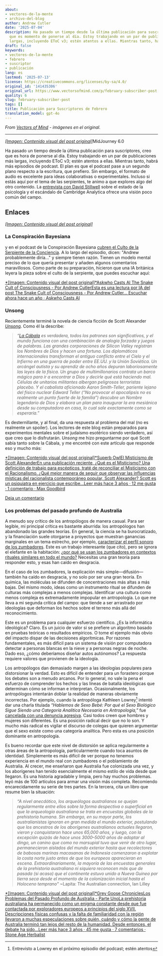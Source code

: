 ```yaml
---
about:
- vectores-de-la-mente
- archivo-del-blog
author: Andrew Cutler
date: '2025-07-04'
description: Ha pasado un tiempo desde la última publicación para suscriptores, creo
  que es momento de ponerse al día. Estoy trabajando en un par de publicaciones más
  largas, incluyendo EToC v3; estén atentos a ellas. Mientras tanto, habrá más...
draft: false
keywords:
- vectores-de-la-mente
- febrero
- suscriptor
- publicación
lang: es
lastmod: '2025-07-13'
license: https://creativecommons.org/licenses/by-sa/4.0/
original_id: '141435306'
original_url: https://www.vectorsofmind.com/p/february-subscriber-post
quality: 6
slug: february-subscriber-post
tags: []
title: Publicación para Suscriptores de Febrero
translation_model: gpt-4o
---
```


*From [Vectors of Mind](https://www.vectorsofmind.com/p/february-subscriber-post) - imágenes en el original.*

---

[*[Imagen: Contenido visual del post original]*](https://substackcdn.com/image/fetch/$s_!OPd9!,f_auto,q_auto:good,fl_progressive:steep/https%3A%2F%2Fsubstack-post-media.s3.amazonaws.com%2Fpublic%2Fimages%2F8fd42653-bd05-4fdb-ba68-f274746ea97c_2048x2048.png)MidJourney 6.0

Ha pasado un tiempo desde la última publicación para suscriptores, creo que es hora de ponerse al día. Estoy trabajando en un par de publicaciones más largas, incluyendo EToC v3; estén atentos a ellas. Mientras tanto, habrá más episodios de podcast. El plan es que el podcast pase a un segundo plano respecto a la escritura, que prefiero. Sin embargo, el formato de audio es excelente para ideas colaborativas o experimentales. Incluso si estás aquí por el tema de las serpientes, te animo a que explores algo del otro contenido. La [entrevista con David Stillwell](https://www.vectorsofmind.com/p/david-stillwell-4) sobre el estado de la psicología y el escándalo de Cambridge Analytica ofrece una visión poco común del campo.

## Enlaces


[*[Imagen: Contenido visual del post original]*](https://substackcdn.com/image/fetch/$s_!7uXO!,f_auto,q_auto:good,fl_progressive:steep/https%3A%2F%2Fsubstack-post-media.s3.amazonaws.com%2Fpublic%2Fimages%2Fd97f7049-fab7-4c99-a9ab-5531cc4f9cca_1344x896.png)

### La Conspiración Bayesiana


y en el podcast de la Conspiración Bayesiana [cubren el Culto de la Serpiente de la Conciencia](https://www.thebayesianconspiracy.com/2024/02/205-the-snake-cult-of-consciousness/). A lo largo del episodio, dicen: "Andrew probablemente diría..." y siempre tienen razón. Tienen un modelo mental preciso de lo que quería presentar y añaden algunos comentarios maravillosos. Como parte de su preparación, hicieron que una IA británica leyera la pieza sobre el culto de la serpiente, que puedes escuchar aquí:

[*[Imagen: Contenido visual del post original]*Askwho Casts AI The Snake Cult of Consciousness - Por Andrew CutlerEsta es una lectura por IA del post The Snake Cult of Consciousness - Por Andrew Cutler… Escuchar ahora hace un año · Askwho Casts AI](https://askwhocastsai.substack.com/p/the-snake-cult-of-consciousness-by?utm_source=substack&utm_campaign=post_embed&utm_medium=web)

### Unsong


Recientemente terminé la novela de ciencia ficción de Scott Alexander _[Unsong](https://unsongbook.com/)_. Como él la describe:

> _“[La Cábala](https://en.wikipedia.org/wiki/Kabbalah) es verdadera, todos los patrones son significativos, y el mundo funciona con una combinación de analogía forzada y juegos de palabras. Las grandes corporaciones de Silicon Valley registran los Nombres de Dios y hacen una fortuna. Los diplomáticos internacionales transforman el antiguo conflicto entre el Cielo y el Infierno en una guerra de poder entre EE.UU. y la Unión Soviética. Un arcángel autista y su aprendiz de ocho años depuran laboriosamente las leyes de la física. Un grupo de multimillonarios contrata un barco mágico para ir a encontrar a Dios y decirle qué está haciendo mal. Células de unitarios militantes albergan peligrosos terroristas placebo. Y el cabalista aficionado Aaron Smith-Teller, pariente lejano del físico nuclear Edward Teller (“No provocar el apocalipsis no es realmente un punto fuerte de la familia”) descubre un Nombre legendario de Dios y elabora un plan para inaugurar la era mesiánica desde su computadora en casa, lo cual sale exactamente como se esperaría.”_

Es desternillante, y al final, da una respuesta al problema del mal (no es realmente un spoiler). Los lectores de este blog están preparados para experimentos mentales sobre el judaísmo esotérico siendo verdadero, así que creo que lo disfrutarán. _Unsong_ me hizo preguntarme por qué Scott sabía tanto sobre la Cábala, y me encontré con este artículo que responde eso y mucho más:

[*[Imagen: Contenido visual del post original]*Superb OwlEl Misticismo de Scott AlexanderEn una publicación reciente, ¿Qué es el Misticismo? Una definición de trabajo para escépticos, traté de reconciliar el Misticismo con el Racionalismo. ¿Qué mejor manera de seguir que observar las influencias místicas del racionalista contemporáneo popular, Scott Alexander? Scott es un psiquiatra en ejercicio que escribe…Leer más hace 3 años · 12 me gusta · 1 comentario · Max Goodbird](https://superbowl.substack.com/p/the-mysticism-of-scott-alexander?utm_source=substack&utm_campaign=post_embed&utm_medium=web)

[Deja un comentario](https://www.vectorsofmind.com/p/february-subscriber-post/comments)

### Los problemas del pasado profundo de Australia


A menudo soy crítico de los antropólogos de manera casual. Para ser legible, mi principal crítica es bastante aburrida: los antropólogos han abandonado las grandes teorías. En general, la ciencia se ha burocratizado, y la financiación suele otorgarse a proyectos que muestran ganancias marginales en un tema estrecho, por ejemplo, [caracterizar el perfil sonoro de los zumbadores](https://web.archive.org/web/20230606053449/https://www.wits.ac.za/news/latest-news/opinion/2019/2019-08/how-our-african-ancestors-made-sound-in-the-stone-age.html). Este es un trabajo interesante (que cito), pero se ignora el elefante en la habitación: [¿por qué se usan los zumbadores en contextos rituales similares en todo el mundo?](https://www.vectorsofmind.com/i/136623669/bullroarer-totem-of-the-diffusionists) Necesitas una gran teoría para responder esto, y esas han caído en desgracia.

En el caso de los zumbadores, la explicación más simple—difusión—también ha caído en desgracia, y no solo por ser una gran teoría. En química, las moléculas se difunden de concentraciones más altas a más bajas. Del mismo modo, ideas como un instrumento ritual se difunden de culturas más complejas a menos complejas. Identificar una cultura como menos compleja es extremadamente impopular en antropología. Lo que me lleva a mi segunda crítica del campo: que tiende a ser arrastrado por ideologías que deforman los hechos sobre el terreno más allá del reconocimiento.

Este es un problema para cualquier esfuerzo científico. ¿Es la informática ideológica? Claro. Es un juicio de valor si se prefiere un algoritmo basado en pruebas teóricas o resultados empíricos. O tome el ejemplo más obvio del impacto dispar de las decisiones algorítmicas. Por razones fundamentales, es más difícil para un sistema de visión por computadora detectar a personas blancas en la nieve y a personas negras de noche. Dado eso, ¿cómo deberíamos diseñar autos autónomos? La respuesta requiere valores que provienen de la ideología.

Los antropólogos dan demasiado margen a las ideologías populares para distorsionar la verdad. Esto es difícil de entender para un forastero porque los debates son a menudo arcanos. Por lo general, no vale la pena el esfuerzo de comprender los hechos y las líneas de batalla ideológicas que determinan cómo se informan e interpretan. Ocasionalmente, los antropólogos intentarán doblar la realidad de maneras obviamente incorrectas. Por ejemplo, cuando la antropóloga Kathleen Lowrey[^1] intentó dar una charla titulada _“Hablemos de Sexo Bebé: Por qué el Sexo Biológico Sigue Siendo una Categoría Analítica Necesaria en Antropología,”_ fue [cancelada con una denuncia agresiva](https://www.nytimes.com/2023/09/30/us/anthropology-panel-sex-binary-gender-kathleen-lowery.html). Casi todos creen que hombres y mujeres son diferentes. Es una posición radical decir que no lo son. Y mucho más radical es vigilar el discurso de colegas que quieren argumentar que el sexo existe como una categoría analítica. Pero esta es una posición dominante en antropología.

Es bueno recordar que este nivel de distorsión se aplica regularmente a otras áreas de la antropología, particularmente cuando toca asuntos de identidad. Simplemente es más difícil de ver porque no tenemos experiencia en el mundo real con zumbadores o el poblamiento de Australia. Al crecer, me enseñaron que Australia fue colonizada una vez, y los aborígenes han tenido esencialmente el mismo estilo de vida desde que llegaron. Es una historia agradable y limpia, pero hay muchos problemas.  leyó más de 100 artículos para armar una visión más completa. Recomiendo encarecidamente su serie de tres partes. En la tercera, cita un libro que resume bien la situación:

> _“A nivel anecdótico, los arqueólogos australianos se quejan regularmente entre ellos sobre la forma despectiva o superficial en que la arqueología australiana se trata en encuestas globales de la prehistoria humana. Sin embargo, en su mayor parte, los australianistas ignoran en gran medida el mundo exterior, postulando que los ancestros de los aborígenes australianos actuales llegaron, vieron y conquistaron hace unos 65,000 años, y luego, con la excepción quizás de hace unos 3000–5000 años de adoptar al dingo, un canino que como no marsupial tuvo que venir de otro lugar, permanecieron aislados del mundo exterior hasta que recolectores de babosas marinas macasanas de Indonesia comenzaron a explotar la costa norte justo antes de que los europeos aparecieran en escena. Extraordinariamente, la mayoría de las encuestas generales de la prehistoria australiana ni siquiera reconocen más que de pasada (si acaso) que el continente estuvo unido a Nueva Guinea por tierra seca desde el momento de la colonización inicial hasta el Holoceno temprano”_ ~Lapita: The Australian connection, Ian Lilley

[*[Imagen: Contenido visual del post original]*Grey Goose ChroniclesLos Problemas del Pasado Profundo de Australia - Parte UnoLa prehistoria australiana ha permanecido como un enigma constante desde que fue contactada por exploradores europeos a principios del siglo XVII. Descripciones físicas confusas y la falta de familiaridad con la región llevaron a muchas especulaciones sobre quién, cuándo y cómo la gente de Australia terminó tan lejos del resto de la humanidad. Desde entonces, el debate ha sido…Leer más hace 3 años · 45 me gusta · 7 comentarios · Stone Age Herbalist](https://www.stoneageherbalist.com/p/the-problems-of-australias-deep-past?utm_source=substack&utm_campaign=post_embed&utm_medium=web)

[^1]: Entrevisto a Lowrey en el próximo episodio del podcast; estén atentos